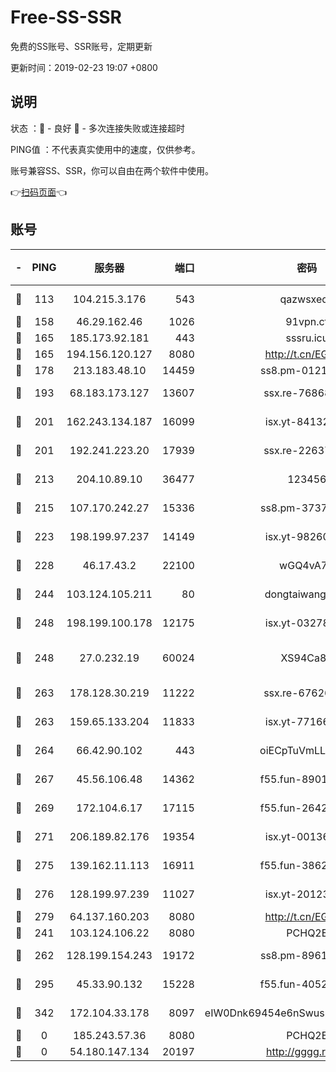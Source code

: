 # Free-SS-SSR

免费的SS账号、SSR账号，定期更新

更新时间：2019-02-23 19:07 +0800

## 说明

状态     ：🙂 - 良好 🙁 - 多次连接失败或连接超时

PING值   ：不代表真实使用中的速度，仅供参考。

账号兼容SS、SSR，你可以自由在两个软件中使用。

👉[扫码页面](https://liesauer.github.io/free-ss-ssr.github.io/)👈

## 账号

|-|PING|服务器|端口|密码|加密方式|区域|
|:----:|:----:|:-----:|-----:|:----:|:----:|:----:|
|🙂|113|104.215.3.176|543|qazwsxedc|aes-256-gcm|JP|
|🙂|158|46.29.162.46|1026|91vpn.cf|rc4-md5|RU|
|🙂|165|185.173.92.181|443|sssru.icu|rc4-md5|RU|
|🙂|165|194.156.120.127|8080|http://t.cn/EGJIyrl|rc4-md5|RU|
|🙂|178|213.183.48.10|14459|ss8.pm-01218790|rc4-md5|RU|
|🙂|193|68.183.173.127|13607|ssx.re-76868937|aes-256-cfb|US|
|🙂|201|162.243.134.187|16099|isx.yt-84132635|aes-256-cfb|US|
|🙂|201|192.241.223.20|17939|ssx.re-22637861|aes-256-cfb|US|
|🙂|213|204.10.89.10|36477|123456|aes-256-cfb|US|
|🙂|215|107.170.242.27|15336|ss8.pm-37378232|aes-256-cfb|US|
|🙂|223|198.199.97.237|14149|isx.yt-98260741|aes-256-cfb|US|
|🙂|228|46.17.43.2|22100|wGQ4vA7D|aes-256-gcm|RU|
|🙂|244|103.124.105.211|80|dongtaiwang.com|aes-256-cfb|US|
|🙂|248|198.199.100.178|12175|isx.yt-03278448|aes-256-cfb|US|
|🙂|248|27.0.232.19|60024|XS94Ca8K|xchacha20-ietf-poly1305|HK|
|🙂|263|178.128.30.219|11222|ssx.re-67626834|aes-256-cfb|SG|
|🙂|263|159.65.133.204|11833|isx.yt-77166284|aes-256-cfb|SG|
|🙂|264|66.42.90.102|443|oiECpTuVmLLxk4Ts|aes-256-cfb|US|
|🙂|267|45.56.106.48|14362|f55.fun-89010731|aes-256-cfb|US|
|🙂|269|172.104.6.17|17115|f55.fun-26427842|aes-256-cfb|US|
|🙂|271|206.189.82.176|19354|isx.yt-00136364|aes-256-cfb|SG|
|🙂|275|139.162.11.113|16911|f55.fun-38620708|aes-256-cfb|SG|
|🙂|276|128.199.97.239|11027|isx.yt-20123297|aes-256-cfb|SG|
|🙂|279|64.137.160.203|8080|http://t.cn/EGJIyrl|rc4-md5|CA|
|🙂|241|103.124.106.22|8080|PCHQ2E|rc4-md5|US|
|🙂|262|128.199.154.243|19172|ss8.pm-89617917|aes-256-cfb|SG|
|🙂|295|45.33.90.132|15228|f55.fun-40522373|aes-256-cfb|US|
|🙂|342|172.104.33.178|8097|eIW0Dnk69454e6nSwuspv9DmS201tQ0D|aes-256-cfb|SG|
|🙁|0|185.243.57.36|8080|PCHQ2E|rc4-md5|US|
|🙁|0|54.180.147.134|20197|http://gggg.rocks|chacha20|KR|
